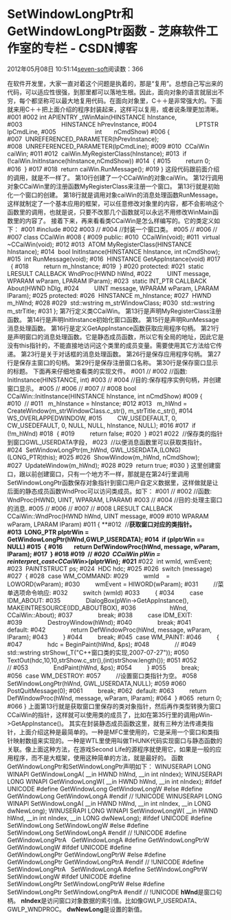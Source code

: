 
# SetWindowLongPtr和GetWindowLongPtr函数 -  芝麻软件工作室的专栏 - CSDN博客


2012年05月08日 10:51:14[seven-soft](https://me.csdn.net/softn)阅读数：366


在软件开发里，大家一直对着这个问题是执着的，那是“复用”。总想自己写出来的代码，可以适应性很强，到那里都可以落地生根。因此，面向对象的语言就层出不穷，每个都坚称可以最大地复用代码。在面向对象里，C＋＋是非常强大的。下面就来用C＋＋把上面介绍的程序封装起来，这样可以复用，或者说条理更加清晰。
\#001
\#002 int APIENTRY _tWinMain(HINSTANCE hInstance,
\#003                       HINSTANCE hPrevInstance,
\#004                       LPTSTR    lpCmdLine,
\#005                       int       nCmdShow)
\#006 {
\#007  UNREFERENCED_PARAMETER(hPrevInstance);
\#008  UNREFERENCED_PARAMETER(lpCmdLine);
\#009
\#010  CCaiWin caiWin;
\#011
\#012  caiWin.MyRegisterClass(hInstance);
\#013  if (!caiWin.InitInstance(hInstance,nCmdShow))
\#014  {
\#015         return 0;
\#016  }
\#017
\#018  return caiWin.RunMessage();
\#019 }
这段代码跟前面介绍的调用，就是不一样了。
第10行创建了一个CCaiWin的对象caiWin。
第12行调用对象CCaiWin里的注册函数MyRegisterClass来注册一个窗口。
第13行就是初始化一个窗口的创建。
第18行就是调用对象caiWin的消息处理函数RunMessage。
这样就制定了一个基本应用的框架，可以任意修改对象里的内容，都不会影响这个函数里的调用，也就是说，只要不改那几个函数就可以永远不用修改WinMain函数里的内容了。
接着下来，再来看看类CCaiWin是怎么样编写的。它的类定义如下：
\#001 \#include <string>
\#002
\#003 //
\#004 //封装一个窗口类。
\#005 //
\#006 //
\#007 class CCaiWin
\#008 {
\#009 public:
\#010  CCaiWin(void);
\#011  virtual ~CCaiWin(void);
\#012
\#013  ATOM MyRegisterClass(HINSTANCE hInstance);
\#014  bool InitInstance(HINSTANCE hInstance, int nCmdShow);
\#015  int RunMessage(void);
\#016  HINSTANCE GetAppInstance(void)
\#017   {
\#018         return m_hInstance;
\#019  }
\#020 protected:
\#021  static LRESULT CALLBACK WndProc(HWND hWnd,
\#022         UINT message, WPARAM wParam, LPARAM lParam);
\#023  static INT_PTR CALLBACK About(HWND hDlg,
\#024         UINT message, WPARAM wParam, LPARAM lParam);
\#025 protected:
\#026  HINSTANCE m_hInstance;
\#027  HWND m_hWnd;
\#028
\#029  std::wstring m_strWindowClass;
\#030  std::wstring m_strTitle;
\#031 };
第7行定义类CCaiWin。
第13行是声明MyRegisterClass注册函数。
第14行是声明InitInstance初始化窗口函数。
第15行是声明RunMessage消息处理函数。
第16行是定义GetAppInstance函数获取应用程序句柄。
第21行是声明窗口的消息处理函数。它是静态成员函数，所以它有全局的地址，因此它是没有this指针的，不能直接地访问这个类里的成员变量。需要使用其它方法给它传递。
第23行是关于对话框的消息处理函数。
第26行是保存应用程序句柄。
第27行是保存主窗口的句柄。
第29行是保存注册窗口名称。
第30行是保存窗口显示的标题。
下面再来仔细地查看类的实现文件。
\#001 //
\#002 //函数: InitInstance(HINSTANCE, int)
\#003 //
\#004 //目的:保存程序实例句柄，并创建窗口显示。
\#005 //
\#006 //
\#007 //
\#008 bool CCaiWin::InitInstance(HINSTANCE hInstance, int nCmdShow)
\#009 {
\#010  //
\#011   m_hInstance = hInstance;
\#012
\#013   m_hWnd = CreateWindow(m_strWindowClass.c_str(), m_strTitle.c_str(),
\#014         WS_OVERLAPPEDWINDOW,
\#015         CW_USEDEFAULT, 0, CW_USEDEFAULT, 0, NULL, NULL, hInstance, NULL);
\#016
\#017  if (!m_hWnd)
\#018  {
\#019         return false;
\#020  }
\#021
\#022  //保存类的指针到窗口GWL_USERDATA字段，
\#023  //以便消息函数里可以获取类指针。
\#024  SetWindowLongPtr(m_hWnd, GWL_USERDATA,(LONG)(LONG_PTR)this);
\#025
\#026  ShowWindow(m_hWnd, nCmdShow);
\#027  UpdateWindow(m_hWnd);
\#028
\#029  return true;
\#030 }
这里创建窗口，跟以前创建窗口，只有一个地方不一样，那就是在第24行里调用SetWindowLongPtr函数保存对象指针到窗口用户自定义数据里，这样做就是让后面的静态成员函数WndProc可以访问类成员。如下：
\#001 //
\#002 //函数: WndProc(HWND, UINT, WPARAM, LPARAM)
\#003 //
\#004 //目的:处理主窗口的消息.
\#005 //
\#006 //
\#007 //
\#008 LRESULT CALLBACK CCaiWin::WndProc(HWND hWnd, UINT message,
\#009
\#010 WPARAM wParam, LPARAM lParam)
\#011 {
**\#012  //****获取窗口对应的类指针。**
**\#013  LONG_PTR plptrWin = GetWindowLongPtr(hWnd,GWLP_USERDATA);**
**\#014  if (plptrWin == NULL)**
**\#015  {**
**\#016        return DefWindowProc(hWnd, message, wParam, lParam);**
**\#017  }**
**\#018**
**\#019  //**
**\#020  CCaiWin* pWin = reinterpret_cast<CCaiWin*>(plptrWin);**
**\#021**
\#022  int wmId, wmEvent;
\#023  PAINTSTRUCT ps;
\#024  HDC hdc;
\#025
\#026  switch (message)
\#027  {
\#028  case WM_COMMAND:
\#029         wmId    = LOWORD(wParam);
\#030         wmEvent = HIWORD(wParam);
\#031         //菜单选项命令响应:
\#032         switch (wmId)
\#033         {
\#034         case IDM_ABOUT:
\#035               DialogBox(pWin->GetAppInstance(), MAKEINTRESOURCE(IDD_ABOUTBOX),
\#036                    hWnd, CCaiWin::About);
\#037               break;
\#038         case IDM_EXIT:
\#039               DestroyWindow(hWnd);
\#040               break;
\#041         default:
\#042               return DefWindowProc(hWnd, message, wParam, lParam);
\#043         }
\#044         break;
\#045  case WM_PAINT:
\#046         {
\#047               hdc = BeginPaint(hWnd, &ps);
\#048               //
\#049               std::wstring strShow(_T("C++窗口类的实现,2007-07-27"));
\#050               TextOut(hdc,10,10,strShow.c_str(),(int)strShow.length());
\#051
\#052               //
\#053               EndPaint(hWnd, &ps);
\#054         }
\#055         break;
\#056  case WM_DESTROY:
\#057         //设置窗口类指针为空。
\#058         SetWindowLongPtr(hWnd, GWL_USERDATA,NULL);
\#059
\#060         PostQuitMessage(0);
\#061         break;
\#062  default:
\#063         return DefWindowProc(hWnd, message, wParam, lParam);
\#064  }
\#065  return 0;
\#066 }
上面第13行就是获取窗口里保存的类对象指针，然后再作类型转换为窗口CCaiWin的指针，这样就可以使用类的成员了，比如在第35行里的调用pWin->GetAppInstance()。
其实在封装静态成员函数这里，就有三种方法传递类指针，上面介绍这种是最简单的。一种是MFC里使用的，它是采用一个窗口和类指针映射数组来实现的。一种是WTL里使用叫做THUNK代码实现窗口与静态函数的关联。像上面这种方法，在游戏Second
 Life的源程序就使用它，如果是一般的应用程序，而不是大框架，使用这种简单的方法，就是最好的。
函数GetWindowLongPtr和SetWindowLongPtr声明如下：
WINUSERAPI
LONG
WINAPI
GetWindowLongA(
__in HWND hWnd,
__in int nIndex);
WINUSERAPI
LONG
WINAPI
GetWindowLongW(
__in HWND hWnd,
__in int nIndex);
\#ifdef UNICODE
\#define GetWindowLong GetWindowLongW
\#else
\#define GetWindowLong GetWindowLongA
\#endif // !UNICODE
WINUSERAPI
LONG
WINAPI
SetWindowLongA(
__in HWND hWnd,
__in int nIndex,
__in LONG dwNewLong);
WINUSERAPI
LONG
WINAPI
SetWindowLongW(
__in HWND hWnd,
__in int nIndex,
__in LONG dwNewLong);
\#ifdef UNICODE
\#define SetWindowLong SetWindowLongW
\#else
\#define SetWindowLong SetWindowLongA
\#endif // !UNICODE
\#define GetWindowLongPtrA   GetWindowLongA
\#define GetWindowLongPtrW   GetWindowLongW
\#ifdef UNICODE
\#define GetWindowLongPtr GetWindowLongPtrW
\#else
\#define GetWindowLongPtr GetWindowLongPtrA
\#endif // !UNICODE
\#define SetWindowLongPtrA   SetWindowLongA
\#define SetWindowLongPtrW   SetWindowLongW
\#ifdef UNICODE
\#define SetWindowLongPtr SetWindowLongPtrW
\#else
\#define SetWindowLongPtr SetWindowLongPtrA
\#endif // !UNICODE
**hWnd**是窗口句柄。
**nIndex**是访问窗口对象数据的索引值。比如像GWLP_USERDATA、GWLP_WNDPROC。
**dwNewLong**是设置的新值。

